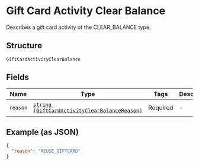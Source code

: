 
# Gift Card Activity Clear Balance

Describes a gift card activity of the CLEAR_BALANCE type.

## Structure

`GiftCardActivityClearBalance`

## Fields

| Name | Type | Tags | Description | Getter | Setter |
|  --- | --- | --- | --- | --- | --- |
| `reason` | [`string (GiftCardActivityClearBalanceReason)`](/doc/models/gift-card-activity-clear-balance-reason.md) | Required | - | getReason(): string | setReason(string reason): void |

## Example (as JSON)

```json
{
  "reason": "REUSE_GIFTCARD"
}
```

